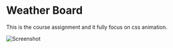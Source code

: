 # Weather Board 
This is the course assignment and it fully focus on css animation.

![Screenshot]()

